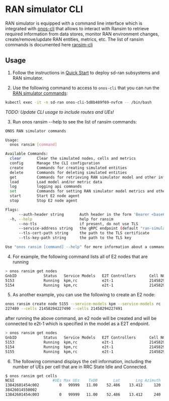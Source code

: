 # RAN simulator CLI

RAN simulator is equipped with a command line interface which is integrated with
[onos-cli](https://github.com/onosproject/onos-cli) that allows to interact with Ransim to retrieve required information from data stores,
monitor RAN environment changes, create/remove/update RAN entities, metrics, etc.
The list of ransim commands is documented here [ransim-cli](https://github.com/onosproject/onos-cli/blob/master/docs/cli/onos_ransim.md) 

## Usage 

1) Follow the instructions in [Quick Start](quick_start.md) to deploy 
sd-ran subsystems and RAN simulator. 
   
2) Use the following command to access to `onos-cli` that you can run the [RAN simulator commands][ransim-cli]:

```bash
kubectl exec -it -n sd-ran onos-cli-5d8b489f69-nvfcm -- /bin/bash
```

_TODO: Update CLI usage to include routes and UEs!_

3) Run onos ransim --help to see the list of ransim commands:
```bash
ONOS RAN simulator commands

Usage:
  onos ransim [command]

Available Commands:
  clear       Clear the simulated nodes, cells and metrics
  config      Manage the CLI configuration
  create      Commands for creating simulated entities
  delete      Commands for deleting simulated entities
  get         Commands for retrieving RAN simulator model and other information
  load        Load model and/or metric data
  log         logging api commands
  set         Commands for setting RAN simulator model metrics and other information
  start       Start E2 node agent
  stop        Stop E2 node agent

Flags:
      --auth-header string       Auth header in the form 'Bearer <base64>'
  -h, --help                     help for ransim
      --no-tls                   if present, do not use TLS
      --service-address string   the gRPC endpoint (default "ran-simulator:5150")
      --tls-cert-path string     the path to the TLS certificate
      --tls-key-path string      the path to the TLS key

Use "onos ransim [command] --help" for more information about a command.
```

4) For example, the following command lists all of  E2 nodes that are running
```bash
> onos ransim get nodes
GnbID            Status   Service Models   E2T Controllers      Cell NCGIs
5153             Running  kpm,rc           e2t-1                21458294227473,21458294227474,21458294227475
5154             Running  kpm,rc           e2t-1                21458294227489,21458294227490,21458294227475
```

5) As another example, you can use the following to create an E2 node:
```bash
onos ransim create node 5155 --service-models kpm --service-models rc --controllers e2t-1 --cells 21458294
227489 --cells 21458294227490 --cells 21458294227491
```

after running the above command, an e2 node will be created and will be 
connected to e2t-1 which is specified in the model as a E2T endpoint.
```bash
> onos ransim get nodes 
GnbID            Status   Service Models   E2T Controllers      Cell NCGIs
5153             Running  kpm,rc           e2t-1                21458294227473,21458294227474,21458294227475
5154             Running  kpm,rc           e2t-1                21458294227489,21458294227490,21458294227475
5155             Running  kpm,rc           e2t-1                21458294227489,21458294227490,21458294227491
```

6) The following command displays the cell information, including the number of UEs per cell that are in RRC State Idle and Connected.

```bash
$ onos ransim get cells
NCGI                 #UEs Max UEs    TxDB       Lat       Lng Azimuth     Arc   A3Offset     TTT  A3Hyst CellOffset FreqOffset      PCI    Color Idle Conn Neighbors
13842601454c002         0   99999   11.00    52.486    13.412     120     120          0       0       0          0          0      148    green   49,   17, 13842601454c001,13842601454c003,1
38426014550002
13842601454c003         0   99999   11.00    52.486    13.412     240     120          0       0       0          0          0      480    green   92,  102, 13842601454c001,13842601454c002,1
```


[ransim-cli]: https://github.com/onosproject/onos-cli/blob/master/docs/cli/onos_ransim.md
